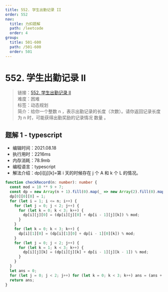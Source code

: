 ```yaml
---
title: 552. 学生出勤记录 II
order: 552
nav:
  title: 力扣题解
  path: /leetcode
  order: 4
group:
  title: 501-600
  path: /501-600
  order: 501
---
```


# 552. 学生出勤记录 II

> 链接：[552. 学生出勤记录 II](https://leetcode-cn.com/problems/student-attendance-record-ii/)  
> 难度：困难  
> 标签：动态规划  
> 简介：给你一个整数 n ，表示出勤记录的长度（次数）。请你返回记录长度为 n 时，可能获得出勤奖励的记录情况 数量 。

## 题解 1 - typescript

- 编辑时间：2021.08.18
- 执行用时：2216ms
- 内存消耗：78.9mb
- 编程语言：typescript
- 解法介绍：dp[i][j][k]=第 i 天的时候存在 j 个 A 和 k 个 L 的情况。

```typescript
function checkRecord(n: number): number {
  const mod = 10 ** 9 + 7;
  const dp = new Array(n + 1).fill(0).map(_ => new Array(2).fill(0).map(_ => new Array(3).fill(0)));
  dp[0][0][0] = 1;
  for (let i = 1; i <= n; i++) {
    for (let j = 0; j < 2; j++) {
      for (let k = 0; k < 3; k++) {
        dp[i][j][0] = (dp[i][j][0] + dp[i - 1][j][k]) % mod;
      }
    }
    for (let k = 0; k < 3; k++) {
      dp[i][1][0] = (dp[i][1][0] + dp[i - 1][0][k]) % mod;
    }
    for (let j = 0; j < 2; j++) {
      for (let k = 1; k < 3; k++) {
        dp[i][j][k] = (dp[i][j][k] + dp[i - 1][j][k - 1]) % mod;
      }
    }
  }
  let ans = 0;
  for (let j = 0; j < 2; j++) for (let k = 0; k < 3; k++) ans = (ans + dp[n][j][k]) % mod;
  return ans;
}
```
